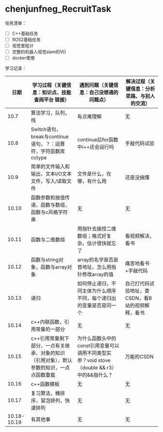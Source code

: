 # chenjunfneg_RecruitTask
任务清单：
- [ ] C++基础任务
- [ ] ROS2基础任务
- [ ] 视觉里程计
- [ ] 完整的机器人视觉slam的VO
- [ ] docker使用

学习记录：

| 日期| 学习过程（关键信息：知识点、技能 查阅平台 链接）| 遇到问题（关键信息：自己没想通的问题点）|解决过程（关键信息：分析思路、与别人的交流）|
|--------|--------------------------------------------------------|--------------------------------------------------------|--------------------------------------------------------|
|10.7|算法学习，队列，栈|有点难理解|无|
|10.8|Switch语句，break与continue语句，？：运算符，字符函数库cctype|continue后for函数中i++还会运行吗|手敲代码试验|
|10.9|简单的文件输入和输出，文本I/O文本文件，写入/读取文件|文件是什么，在哪，有什么用|还是没搞懂|
|10.10|函数参数和按值传递，函数与数组，函数与c风格字符串|无|无|
|10.11|函数与二维数组|用指针去操控二维数组；格式好复杂。估计很快就忘了|看视频解决，看书|
|10.12|函数与string对象，函数与array对象|array的名字是否是首地址，怎么用指针修改array的值|痛苦地看书+手敲代码|
|10.13|递归|如何停止递归，不同主体为什么顺序不同，每个递归出的变量是否是同一个|自己打代码试验地址，查CSDN，看B站的视频解释，看书|
|10.14|c++内联函数，引用常量的一部分|无|无|
|10.15|c++引用常量剩下部分，一点有关继承、对象的知识（引用对象），默认参数的知识，一点点函数重载|为什么函数头中的const引用变量可以调用不同类型实参？void stove（double && r3）中的&&指什么？|万能的CSDN|
|10.16|c++函数模板|无|无|
|10.17|复习算法，桶排序，冒泡排列，快速排列|无|无|
|10.18-10.19|有其他事|无|无|
